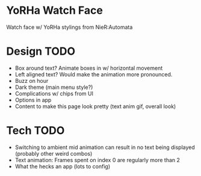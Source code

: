 # YoRHa Watch Face
Watch face w/ YoRHa stylings from NieR:Automata

# Design TODO
- Box around text? Animate boxes in w/ horizontal movement
- Left aligned text? Would make the animation more pronounced.
- Buzz on hour
- Dark theme (main menu style?)
- Complications w/ chips from UI
- Options in app
- Content to make this page look pretty (text anim gif, overall look)

# Tech TODO
- Switching to ambient mid animation can result in no text being displayed (probably other weird combos)
- Text animation: Frames spent on index 0 are regularly more than 2
- What the hecks an app (lots to config)
